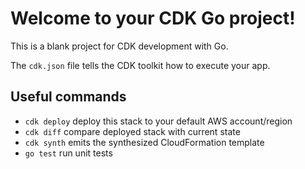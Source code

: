 # Welcome to your CDK Go project!

This is a blank project for CDK development with Go.

The `cdk.json` file tells the CDK toolkit how to execute your app.

## Useful commands

* `cdk deploy`      deploy this stack to your default AWS account/region
* `cdk diff`        compare deployed stack with current state
* `cdk synth`       emits the synthesized CloudFormation template
* `go test`         run unit tests
